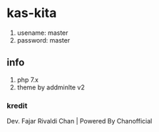 # kas-kita
1. usename: master
2. password: master

## info
1. php 7.x
2. theme by addminlte v2

### kredit
Dev. Fajar Rivaldi Chan | Powered By Chanofficial
